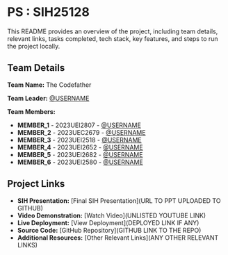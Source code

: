 # PS : SIH25128

This README provides an overview of the project, including team details, relevant links, tasks completed, tech stack, key features, and steps to run the project locally.

## Team Details

**Team Name:** The Codefather

**Team Leader:** [@USERNAME](https://github.com/USERNAME)

**Team Members:**

- **MEMBER_1** - 2023UEI2807 - [@USERNAME](https://github.com/USERNAME)
- **MEMBER_2** - 2023UEC2679 - [@USERNAME](https://github.com/USERNAME)
- **MEMBER_3** - 2023UEI2518 - [@USERNAME](https://github.com/USERNAME)
- **MEMBER_4** - 2023UEI2652 - [@USERNAME](https://github.com/USERNAME)
- **MEMBER_5** - 2023UEI2682 - [@USERNAME](https://github.com/USERNAME)
- **MEMBER_6** - 2023UEI2580 - [@USERNAME](https://github.com/USERNAME)

## Project Links

- **SIH Presentation:** [Final SIH Presentation](URL TO PPT UPLOADED TO GITHUB)
- **Video Demonstration:** [Watch Video](UNLISTED YOUTUBE LINK)
- **Live Deployment:** [View Deployment](DEPLOYED LINK IF ANY)
- **Source Code:** [GitHub Repository](GITHUB LINK TO THE REPO)
- **Additional Resources:** [Other Relevant Links](ANY OTHER RELEVANT LINKS)
